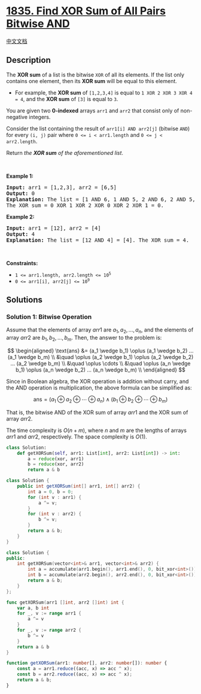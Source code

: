 # [1835. Find XOR Sum of All Pairs Bitwise AND](https://leetcode.com/problems/find-xor-sum-of-all-pairs-bitwise-and)

[中文文档](/solution/1800-1899/1835.Find%20XOR%20Sum%20of%20All%20Pairs%20Bitwise%20AND/README.md)

<!-- tags:Bit Manipulation,Array,Math -->

<!-- difficulty:Hard -->

## Description

<p>The <strong>XOR sum</strong> of a list is the bitwise <code>XOR</code> of all its elements. If the list only contains one element, then its <strong>XOR sum</strong> will be equal to this element.</p>

<ul>
	<li>For example, the <strong>XOR sum</strong> of <code>[1,2,3,4]</code> is equal to <code>1 XOR 2 XOR 3 XOR 4 = 4</code>, and the <strong>XOR sum</strong> of <code>[3]</code> is equal to <code>3</code>.</li>
</ul>

<p>You are given two <strong>0-indexed</strong> arrays <code>arr1</code> and <code>arr2</code> that consist only of non-negative integers.</p>

<p>Consider the list containing the result of <code>arr1[i] AND arr2[j]</code> (bitwise <code>AND</code>) for every <code>(i, j)</code> pair where <code>0 &lt;= i &lt; arr1.length</code> and <code>0 &lt;= j &lt; arr2.length</code>.</p>

<p>Return <em>the <strong>XOR sum</strong> of the aforementioned list</em>.</p>

<p>&nbsp;</p>
<p><strong class="example">Example 1:</strong></p>

<pre>
<strong>Input:</strong> arr1 = [1,2,3], arr2 = [6,5]
<strong>Output:</strong> 0
<strong>Explanation:</strong> The list = [1 AND 6, 1 AND 5, 2 AND 6, 2 AND 5, 3 AND 6, 3 AND 5] = [0,1,2,0,2,1].
The XOR sum = 0 XOR 1 XOR 2 XOR 0 XOR 2 XOR 1 = 0.
</pre>

<p><strong class="example">Example 2:</strong></p>

<pre>
<strong>Input:</strong> arr1 = [12], arr2 = [4]
<strong>Output:</strong> 4
<strong>Explanation:</strong> The list = [12 AND 4] = [4]. The XOR sum = 4.
</pre>

<p>&nbsp;</p>
<p><strong>Constraints:</strong></p>

<ul>
	<li><code>1 &lt;= arr1.length, arr2.length &lt;= 10<sup>5</sup></code></li>
	<li><code>0 &lt;= arr1[i], arr2[j] &lt;= 10<sup>9</sup></code></li>
</ul>

## Solutions

### Solution 1: Bitwise Operation

Assume that the elements of array $arr1$ are $a_1, a_2, ..., a_n$, and the elements of array $arr2$ are $b_1, b_2, ..., b_m$. Then, the answer to the problem is:

$$
\begin{aligned}
\text{ans} &= (a_1 \wedge b_1) \oplus (a_1 \wedge b_2) ... (a_1 \wedge b_m) \\
&\quad \oplus (a_2 \wedge b_1) \oplus (a_2 \wedge b_2) ... (a_2 \wedge b_m) \\
&\quad \oplus \cdots \\
&\quad \oplus (a_n \wedge b_1) \oplus (a_n \wedge b_2) ... (a_n \wedge b_m) \\
\end{aligned}
$$

Since in Boolean algebra, the XOR operation is addition without carry, and the AND operation is multiplication, the above formula can be simplified as:

$$
\text{ans} = (a_1 \oplus a_2 \oplus \cdots \oplus a_n) \wedge (b_1 \oplus b_2 \oplus \cdots \oplus b_m)
$$

That is, the bitwise AND of the XOR sum of array $arr1$ and the XOR sum of array $arr2$.

The time complexity is $O(n + m)$, where $n$ and $m$ are the lengths of arrays $arr1$ and $arr2$, respectively. The space complexity is $O(1)$.

<!-- tabs:start -->

```python
class Solution:
    def getXORSum(self, arr1: List[int], arr2: List[int]) -> int:
        a = reduce(xor, arr1)
        b = reduce(xor, arr2)
        return a & b
```

```java
class Solution {
    public int getXORSum(int[] arr1, int[] arr2) {
        int a = 0, b = 0;
        for (int v : arr1) {
            a ^= v;
        }
        for (int v : arr2) {
            b ^= v;
        }
        return a & b;
    }
}
```

```cpp
class Solution {
public:
    int getXORSum(vector<int>& arr1, vector<int>& arr2) {
        int a = accumulate(arr1.begin(), arr1.end(), 0, bit_xor<int>());
        int b = accumulate(arr2.begin(), arr2.end(), 0, bit_xor<int>());
        return a & b;
    }
};
```

```go
func getXORSum(arr1 []int, arr2 []int) int {
	var a, b int
	for _, v := range arr1 {
		a ^= v
	}
	for _, v := range arr2 {
		b ^= v
	}
	return a & b
}
```

```ts
function getXORSum(arr1: number[], arr2: number[]): number {
    const a = arr1.reduce((acc, x) => acc ^ x);
    const b = arr2.reduce((acc, x) => acc ^ x);
    return a & b;
}
```

<!-- tabs:end -->

<!-- end -->
